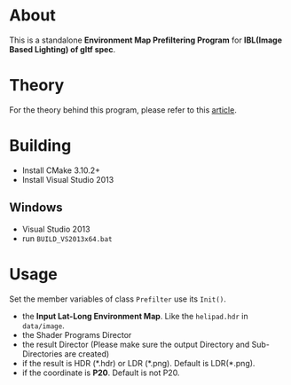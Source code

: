 # About
This is a standalone **Environment Map Prefiltering Program** for **IBL(Image Based Lighting) of gltf spec**. 

# Theory
For the theory behind this program, please refer to this [article](doc/PBR_material.md).

# Building
* Install CMake 3.10.2+
* Install Visual Studio 2013
## Windows
* Visual Studio 2013
* run `BUILD_VS2013x64.bat`

# Usage
Set the member variables of class `Prefilter` use its `Init()`. 
- the **Input Lat-Long Environment Map**. Like the `helipad.hdr` in `data/image`.
- the Shader Programs Director
- the result Director (Please make sure the output Directory and Sub-Directories are created)
- if the result is HDR (\*.hdr) or LDR (\*.png). Default is LDR(\*.png).
- if the coordinate is **P20**. Default is not P20.